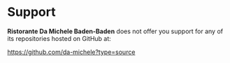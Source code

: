 # Support

**Ristorante Da Michele Baden-Baden** does not offer you support for any of its
repositories hosted on GitHub at:

<https://github.com/da-michele?type=source>
